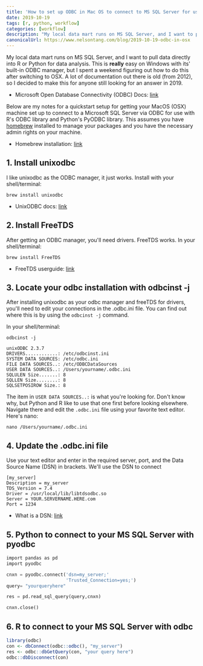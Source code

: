 ```yaml
---
title: 'How to set up ODBC in Mac OS to connect to MS SQL Server for use with Python and R'
date: 2019-10-19
tags: [r, python, workflow]
categories: [workflow]
description: "My local data mart runs on MS SQL Server, and I want to pull data directly into R or Python for data analysis. This is **really** easy on Windows with its' built-in ODBC manager, but I spent a weekend figuring out how to do this after switching to OSX. A lot of documentation out there is old (from 2012), so I decided to make this for anyone still looking for an answer in 2019."
canonicalUrl: https://www.nelsontang.com/blog/2019-10-19-odbc-in-osx
---
```


My local data mart runs on MS SQL Server, and I want to pull data directly into R or Python for data analysis. This is **really** easy on Windows with its' built-in ODBC manager, but I spent a weekend figuring out how to do this after switching to OSX. A lot of documentation out there is old (from 2012), so I decided to make this for anyone still looking for an answer in 2019.

- Microsoft Open Database Connectivity (ODBC) Docs: [link](https://docs.microsoft.com/en-us/sql/odbc/reference/what-is-odbc?view=sql-server-ver15)

Below are my notes for a quickstart setup for getting your MacOS (OSX) machine set up to connect to a Microsoft SQL Server via ODBC for use with R's ODBC library and Python's PyODBC library. This assumes you have [homebrew](https://brew.sh) installed to manage your packages and you have the necessary admin rights on your machine.

- Homebrew installation: [link](https://docs.brew.sh/Installation)

## 1. Install unixodbc

I like unixodbc as the ODBC manager, it just works. Install with your shell/terminal:

```console
brew install unixodbc
```

- UnixODBC docs: [link](https://docs.brew.sh/Installation)

## 2. Install FreeTDS

After getting an ODBC manager, you'll need drivers. FreeTDS works.
In your shell/terminal:

```console
brew install FreeTDS
```

- FreeTDS userguide: [link](https://www.freetds.org/userguide/)

## 3. Locate your odbc installation with odbcinst -j

After installing unixodbc as your odbc manager and freeTDS for drivers, you'll need to edit your connections in the .odbc.ini file. You can find out where this is by using the `odbcinst -j` command.

In your shell/terminal:

```console
odbcinst -j

unixODBC 2.3.7
DRIVERS............: /etc/odbcinst.ini
SYSTEM DATA SOURCES: /etc/odbc.ini
FILE DATA SOURCES..: /etc/ODBCDataSources
USER DATA SOURCES..: /Users/yourname/.odbc.ini
SQLULEN Size.......: 8
SQLLEN Size........: 8
SQLSETPOSIROW Size.: 8
```

The item in `USER DATA SOURCES..:` is what you're looking for. Don't know why, but Python and R like to use that one first before looking elsewhere. Navigate there and edit the `.odbc.ini` file using your favorite text editor. Here's nano:

```console
nano /Users/yourname/.odbc.ini
```

## 4. Update the .odbc.ini file

Use your text editor and enter in the required server, port, and the Data Source Name (DSN) in brackets. We'll use the DSN to connect

```
[my_server]
Description = my_server
TDS_Version = 7.4
Driver = /usr/local/lib/libtdsodbc.so
Server = YOUR.SERVERNAME.HERE.com
Port = 1234
```

- What is a DSN: [link](https://support.microsoft.com/en-us/help/966849/what-is-a-dsn-data-source-name)

## 5. Python to connect to your MS SQL Server with pyodbc

```python
import pandas as pd
import pyodbc

cnxn = pyodbc.connect('dsn=my_server;'
                      'Trusted_Connection=yes;')
query= "yourqueryhere"

res = pd.read_sql_query(query,cnxn)

cnxn.close()
```

## 6. R to connect to your MS SQL Server with odbc

```r
library(odbc)
con <- dbConnect(odbc::odbc(), "my_server")
res <- odbc::dbGetQuery(con, "your query here")
odbc::dbDisconnect(con)
```
